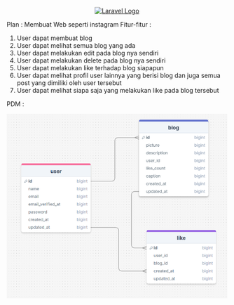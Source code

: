 <p align="center"><a href="https://laravel.com" target="_blank"><img src="https://raw.githubusercontent.com/laravel/art/master/logo-lockup/5%20SVG/2%20CMYK/1%20Full%20Color/laravel-logolockup-cmyk-red.svg" width="400" alt="Laravel Logo"></a></p>

Plan :
Membuat Web seperti instagram
Fitur-fitur :

1. User dapat membuat blog
2. User dapat melihat semua blog yang ada
3. User dapat melakukan edit pada blog nya sendiri
4. User dapat melakukan delete pada blog nya sendiri
5. User dapat melakukan like terhadap blog siapapun
6. User dapat melihat profil user lainnya yang berisi blog dan juga semua post yang dimiliki oleh user tersebut
7. User dapat melihat siapa saja yang melakukan like pada blog tersebut



PDM :

![1729090447135](image/README/1729090447135.png)
